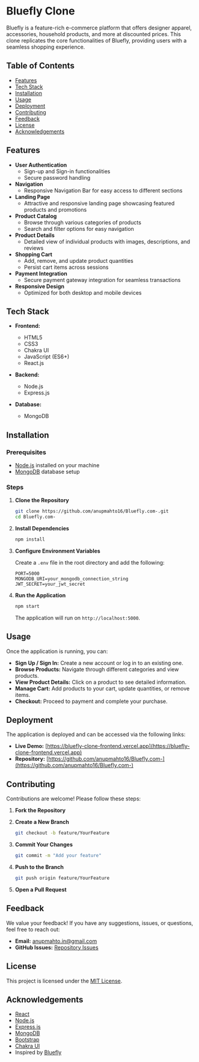 # Bluefly Clone

Bluefly is a feature-rich e-commerce platform that offers designer apparel, accessories, household products, and more at discounted prices. This clone replicates the core functionalities of Bluefly, providing users with a seamless shopping experience.

## Table of Contents

- [Features](#features)
- [Tech Stack](#tech-stack)
- [Installation](#installation)
- [Usage](#usage)
- [Deployment](#deployment)
- [Contributing](#contributing)
- [Feedback](#feedback)
- [License](#license)
- [Acknowledgements](#acknowledgements)

## Features

- **User Authentication**
  - Sign-up and Sign-in functionalities
  - Secure password handling
- **Navigation**
  - Responsive Navigation Bar for easy access to different sections
- **Landing Page**
  - Attractive and responsive landing page showcasing featured products and promotions
- **Product Catalog**
  - Browse through various categories of products
  - Search and filter options for easy navigation
- **Product Details**
  - Detailed view of individual products with images, descriptions, and reviews
- **Shopping Cart**
  - Add, remove, and update product quantities
  - Persist cart items across sessions
- **Payment Integration**
  - Secure payment gateway integration for seamless transactions
- **Responsive Design**
  - Optimized for both desktop and mobile devices

## Tech Stack

- **Frontend:**
  - HTML5
  - CSS3
  - Chakra UI
  - JavaScript (ES6+)
  - React.js

- **Backend:**
  - Node.js
  - Express.js

- **Database:**
  - MongoDB

## Installation

### Prerequisites

- [Node.js](https://nodejs.org/) installed on your machine
- [MongoDB](https://www.mongodb.com/) database setup

### Steps

1. **Clone the Repository**

   ```bash
   git clone https://github.com/anupmahto16/Bluefly.com-.git
   cd Bluefly.com-
   ```

2. **Install Dependencies**

   ```bash
   npm install
   ```

3. **Configure Environment Variables**

   Create a `.env` file in the root directory and add the following:

   ```env
   PORT=5000
   MONGODB_URI=your_mongodb_connection_string
   JWT_SECRET=your_jwt_secret
   ```

4. **Run the Application**

   ```bash
   npm start
   ```

   The application will run on `http://localhost:5000`.

## Usage

Once the application is running, you can:

- **Sign Up / Sign In:** Create a new account or log in to an existing one.
- **Browse Products:** Navigate through different categories and view products.
- **View Product Details:** Click on a product to see detailed information.
- **Manage Cart:** Add products to your cart, update quantities, or remove items.
- **Checkout:** Proceed to payment and complete your purchase.

## Deployment

The application is deployed and can be accessed via the following links:

- **Live Demo:** [https://bluefly-clone-frontend.vercel.app](https://bluefly-clone-frontend.vercel.app)
- **Repository:** [https://github.com/anupmahto16/Bluefly.com-](https://github.com/anupmahto16/Bluefly.com-)

## Contributing

Contributions are welcome! Please follow these steps:

1. **Fork the Repository**

2. **Create a New Branch**

   ```bash
   git checkout -b feature/YourFeature
   ```

3. **Commit Your Changes**

   ```bash
   git commit -m "Add your feature"
   ```

4. **Push to the Branch**

   ```bash
   git push origin feature/YourFeature
   ```

5. **Open a Pull Request**

## Feedback

We value your feedback! If you have any suggestions, issues, or questions, feel free to reach out:

- **Email:** [anupmahto.in@gmail.com](mailto:anupmahto.in@gmail.com)
- **GitHub Issues:** [Repository Issues](https://github.com/anupmahto16/Bluefly.com-/issues)

## License

This project is licensed under the [MIT License](LICENSE).

## Acknowledgements

- [React](https://reactjs.org/)
- [Node.js](https://nodejs.org/)
- [Express.js](https://expressjs.com/)
- [MongoDB](https://www.mongodb.com/)
- [Bootstrap](https://getbootstrap.com/)
- [Chakra UI](https://chakra-ui.com/)
- Inspired by [Bluefly](https://www.bluefly.com/)

